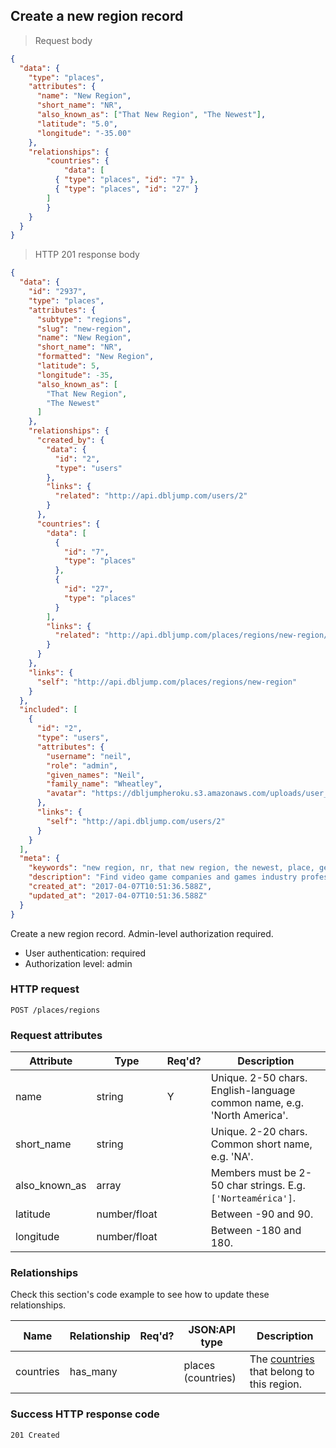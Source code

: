 ## <a name="regions_create"></a>Create a new region record

> Request body

```JSON
{
  "data": {
    "type": "places",
    "attributes": {
      "name": "New Region",
      "short_name": "NR",
      "also_known_as": ["That New Region", "The Newest"],
      "latitude": "5.0",
      "longitude": "-35.00"
    },
    "relationships": {
  		"countries": {
  			"data": [
          { "type": "places", "id": "7" },
          { "type": "places", "id": "27" }
        ]
  		}
  	}
  }
}
```

> HTTP 201 response body

```JSON
{
  "data": {
    "id": "2937",
    "type": "places",
    "attributes": {
      "subtype": "regions",
      "slug": "new-region",
      "name": "New Region",
      "short_name": "NR",
      "formatted": "New Region",
      "latitude": 5,
      "longitude": -35,
      "also_known_as": [
        "That New Region",
        "The Newest"
      ]
    },
    "relationships": {
      "created_by": {
        "data": {
          "id": "2",
          "type": "users"
        },
        "links": {
          "related": "http://api.dbljump.com/users/2"
        }
      },
      "countries": {
        "data": [
          {
            "id": "7",
            "type": "places"
          },
          {
            "id": "27",
            "type": "places"
          }
        ],
        "links": {
          "related": "http://api.dbljump.com/places/regions/new-region/countries"
        }
      }
    },
    "links": {
      "self": "http://api.dbljump.com/places/regions/new-region"
    }
  },
  "included": [
    {
      "id": "2",
      "type": "users",
      "attributes": {
        "username": "neil",
        "role": "admin",
        "given_names": "Neil",
        "family_name": "Wheatley",
        "avatar": "https://dbljumpheroku.s3.amazonaws.com/uploads/user_avatar/2/1704070637.jpeg"
      },
      "links": {
        "self": "http://api.dbljump.com/users/2"
      }
    }
  ],
  "meta": {
    "keywords": "new region, nr, that new region, the newest, place, geography, dbljump, video games, pc games, gaming",
    "description": "Find video game companies and games industry professionals from New Region at Dbljump.",
    "created_at": "2017-04-07T10:51:36.588Z",
    "updated_at": "2017-04-07T10:51:36.588Z"
  }
}
```

Create a new region record. Admin-level authorization required.

* User authentication: required
* Authorization level: admin

### HTTP request

`POST /places/regions`

### Request attributes

Attribute | Type | Req'd? | Description
--------- | ---- | ------ | -----------
name | string | Y | Unique. 2-50 chars. English-language common name, e.g. 'North America'.
short_name | string | | Unique. 2-20 chars. Common short name, e.g. 'NA'.
also_known_as | array | | Members must be 2-50 char strings. E.g. `['Norteamérica']`.
latitude | number/float | | Between -90 and 90.
longitude | number/float | | Between -180 and 180.

### Relationships

Check this section's code example to see how to update these relationships.

Name | Relationship | Req'd? | JSON:API type | Description
---- | ------------ | ------ | ------------- | ----------
countries | has_many |  | places (countries) | The [countries](#countries_intro) that belong to this region.

### Success HTTP response code

`201 Created`
